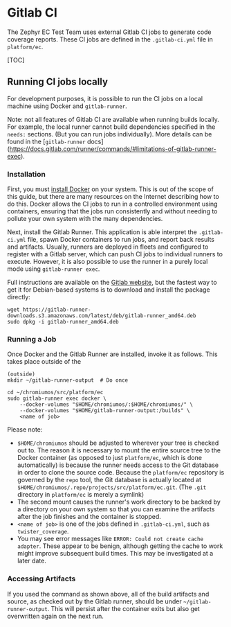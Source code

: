 # Gitlab CI

The Zephyr EC Test Team uses external Gitlab CI jobs to generate code coverage
reports. These CI jobs are defined in the `.gitlab-ci.yml` file in
`platform/ec`.

[TOC]

## Running CI jobs locally

For development purposes, it is possible to run the CI jobs on a local machine
using Docker and `gitlab-runner`.

Note: not all features of Gitlab CI are available when running builds locally.
For example, the local runner cannot build dependencies specified in the
`needs:` sections. (But you can run jobs individually). More details can be
found in the [`gitlab-runner` docs]
(https://docs.gitlab.com/runner/commands/#limitations-of-gitlab-runner-exec).

### Installation

First, you must [install Docker](https://docs.docker.com/get-docker/) on your
system. This is out of the scope of this guide, but there are many resources
on the Internet describing how to do this. Docker allows the CI jobs to run in a
controlled environment using containers, ensuring that the jobs run consistently
and without needing to pollute your own system with the many dependencies.

Next, install the Gitlab Runner. This application is able interpret the
`.gitlab-ci.yml` file, spawn Docker containers to run jobs, and report back
results and artifacts. Usually, runners are deployed in fleets and configured to
register with a Gitlab server, which can push CI jobs to individual runners to
execute. However, it is also possible to use the runner in a purely local mode
using `gitlab-runner exec`.

Full instructions are available on the
[Gitlab website](https://docs.gitlab.com/runner/install/), but the fastest way
to get it for Debian-based systems is to download and install the package
directly:

```
wget https://gitlab-runner-downloads.s3.amazonaws.com/latest/deb/gitlab-runner_amd64.deb
sudo dpkg -i gitlab-runner_amd64.deb
```

### Running a Job

Once Docker and the Gitlab Runner are installed, invoke it as follows. This
takes place outside of the

```
(outside)
mkdir ~/gitlab-runner-output  # Do once

cd ~/chromiumos/src/platform/ec
sudo gitlab-runner exec docker \
    --docker-volumes "$HOME/chromiumos/:$HOME/chromiumos/" \
    --docker-volumes "$HOME/gitlab-runner-output:/builds" \
    <name of job>
```

Please note:
  * `$HOME/chromiumos` should be adjusted to wherever your tree is checked out
    to. The reason it is necessary to mount the entire source tree to the
    Docker container (as opposed to just `platform/ec`, which is done
    automatically) is because the runner needs access to the Git database in
    order to clone the source code. Because the `platform/ec` repository is
    governed by the `repo` tool, the Git database is actually located at
    `$HOME/chromiumos/.repo/projects/src/platform/ec.git`. (The `.git` directory
    in `platform/ec` is merely a symlink)
  * The second mount causes the runner's work directory to be backed by a
    directory on your own system so that you can examine the artifacts after the
    job finishes and the container is stopped.
  * `<name of job>` is one of the jobs defined in `.gitlab-ci.yml`, such as
    `twister_coverage`.
  * You may see error messages like `ERROR: Could not create cache adapter`.
    These appear to be benign, although getting the cache to work might improve
    subsequent build times. This may be investigated at a later date.

### Accessing Artifacts

If you used the command as shown above, all of the build artifacts and source,
as checked out by the Gitlab runner, should be under `~/gitlab-runner-output`.
This will persist after the container exits but also get overwritten again on
the next run.
